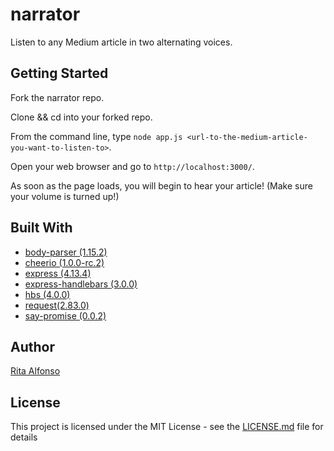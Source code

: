 # narrator

Listen to any Medium article in two alternating voices.


## Getting Started

Fork the narrator repo.

Clone && cd into your forked repo.
 
From the command line, type ```node app.js <url-to-the-medium-article-you-want-to-listen-to>```.

Open your web browser and go to ```http://localhost:3000/```.

As soon as the page loads, you will begin to hear your article! (Make sure your volume is turned up!)

## Built With

* [body-parser (1.15.2)](https://www.npmjs.com/package/body-parser)
* [cheerio (1.0.0-rc.2)](https://www.npmjs.com/package/cheerio)
* [express (4.13.4)](https://www.npmjs.com/package/express)
* [express-handlebars (3.0.0)](https://www.npmjs.com/package/express-handlebars)
* [hbs (4.0.0)](https://www.npmjs.com/package/hbs)
* [request(2.83.0)](https://www.npmjs.com/package/request)
* [say-promise (0.0.2)](https://www.npmjs.com/package/say-promise)

## Author

[Rita Alfonso](https://github.com/alfonsotech)


## License

This project is licensed under the MIT License - see the [LICENSE.md](LICENSE.md) file for details

